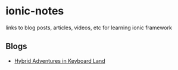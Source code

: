 ionic-notes
===========

links to blog posts, articles, videos, etc for learning ionic framework

## Blogs
* [Hybrid Adventures in Keyboard Land](http://ionicframework.com/blog/ionic-keyboard/)
